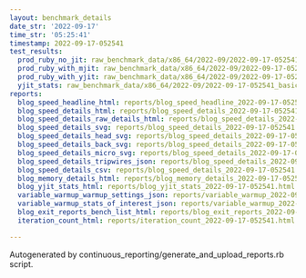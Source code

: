 ```yaml
---
layout: benchmark_details
date_str: '2022-09-17'
time_str: '05:25:41'
timestamp: 2022-09-17-052541
test_results:
  prod_ruby_no_jit: raw_benchmark_data/x86_64/2022-09/2022-09-17-052541_basic_benchmark_prod_ruby_no_jit.json
  prod_ruby_with_mjit: raw_benchmark_data/x86_64/2022-09/2022-09-17-052541_basic_benchmark_prod_ruby_with_mjit.json
  prod_ruby_with_yjit: raw_benchmark_data/x86_64/2022-09/2022-09-17-052541_basic_benchmark_prod_ruby_with_yjit.json
  yjit_stats: raw_benchmark_data/x86_64/2022-09/2022-09-17-052541_basic_benchmark_yjit_stats.json
reports:
  blog_speed_headline_html: reports/blog_speed_headline_2022-09-17-052541.html
  blog_speed_details_html: reports/blog_speed_details_2022-09-17-052541.html
  blog_speed_details_raw_details_html: reports/blog_speed_details_2022-09-17-052541.raw_details.html
  blog_speed_details_svg: reports/blog_speed_details_2022-09-17-052541.svg
  blog_speed_details_head_svg: reports/blog_speed_details_2022-09-17-052541.head.svg
  blog_speed_details_back_svg: reports/blog_speed_details_2022-09-17-052541.back.svg
  blog_speed_details_micro_svg: reports/blog_speed_details_2022-09-17-052541.micro.svg
  blog_speed_details_tripwires_json: reports/blog_speed_details_2022-09-17-052541.tripwires.json
  blog_speed_details_csv: reports/blog_speed_details_2022-09-17-052541.csv
  blog_memory_details_html: reports/blog_memory_details_2022-09-17-052541.html
  blog_yjit_stats_html: reports/blog_yjit_stats_2022-09-17-052541.html
  variable_warmup_warmup_settings_json: reports/variable_warmup_2022-09-17-052541.warmup_settings.json
  variable_warmup_stats_of_interest_json: reports/variable_warmup_2022-09-17-052541.stats_of_interest.json
  blog_exit_reports_bench_list_html: reports/blog_exit_reports_2022-09-17-052541.bench_list.html
  iteration_count_html: reports/iteration_count_2022-09-17-052541.html

---
```

Autogenerated by continuous_reporting/generate_and_upload_reports.rb script.
